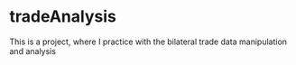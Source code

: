 # tradeAnalysis

This is a project, where I practice with the bilateral trade data manipulation and analysis